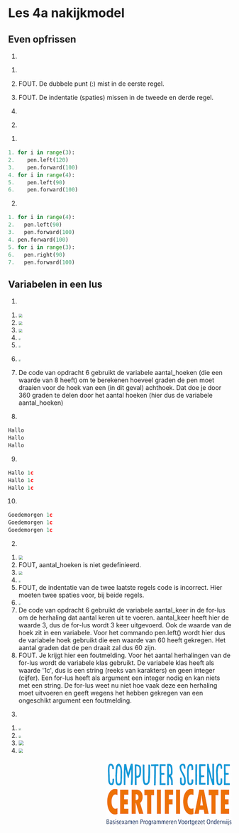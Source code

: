 # Les 4a nakijkmodel

## Even opfrissen

1)

1.

2. FOUT. De dubbele punt (:) mist in de eerste regel. 

3. FOUT. De indentatie (spaties) missen in de tweede en derde regel.

4.

2)

1.
```python
1. for i in range(3):
2.    pen.left(120)
3.    pen.forward(100)
4. for i in range(4):
5.    pen.left(90)
6.    pen.forward(100)
```

2.
```python
1. for i in range(4):
2.   pen.left(90)
3.   pen.forward(100)
4. pen.forward(100)
5. for i in range(3):
6.   pen.right(90)
7.   pen.forward(100)
```

## Variabelen in een lus

1) 

1. <img src="../../img/image-20190415170006194.png" style="zoom:50%">

2. <img src="../../img/image-20190415165611900.png" style="zoom:50%">

3. <img src="../../img/image-20190415165852940.png" style="zoom:50%">

4. <img src="../../img/image-20190415165852940.png" style="zoom:25%">

5. <img src="../../img/image-20190415151021170.png" style="zoom:25%">

<div style="page-break-after: always;"></div>

6. <img src="../../img/image-20190415165852940.png" style="zoom:25%">

7. De code van opdracht 6 gebruikt de variabele aantal_hoeken (die een waarde van 8 heeft) om te berekenen hoeveel graden de pen moet draaien voor de hoek van een (in dit geval) achthoek. Dat doe je door 360 graden te delen door het aantal hoeken (hier dus de variabele aantal_hoeken)



8. 

```python
Hallo
Hallo
Hallo
```

9. 

```python
Hallo 1c
Hallo 1c
Hallo 1c
```

10. 

```python
Goedemorgen 1c
Goedemorgen 1c
Goedemorgen 1c
```

<div style="page-break-after: always;"></div>

2) 

1. <img src="../../img/image-20190415170006194.png" style="zoom:60%">
2. FOUT, aantal_hoeken is niet gedefinieerd.
3. <img src="../../img/image-20190416104310600.png" style="zoom:50%">
4. <img src="../../img/image-20190416104451721.png" style="zoom:25%">
5. FOUT, de indentatie van de twee laatste regels code is incorrect. Hier moeten twee spaties voor, bij beide regels. 
6. <img src="../../img/image-20190415151021170.png" style="zoom:25%">
7. De code van opdracht 6 gebruikt de variabele aantal_keer in de for-lus om de herhaling dat aantal keren uit te voeren. aantal_keer heeft hier de waarde 3, dus de for-lus wordt 3 keer uitgevoerd. Ook de waarde van de hoek zit in een variabele. Voor het commando pen.left() wordt hier dus de variabele hoek gebruikt die een waarde van 60 heeft gekregen. Het aantal graden dat de pen draait zal dus 60 zijn.
8. FOUT. Je krijgt hier een foutmelding. Voor het aantal herhalingen van de for-lus wordt de variabele klas gebruikt. De variabele klas heeft als waarde '1c', dus is een string (reeks van karakters) en geen integer (cijfer). Een for-lus heeft als argument een integer nodig en kan niets met een string. De for-lus weet nu niet hoe vaak deze een herhaling moet uitvoeren en geeft wegens het hebben gekregen van een ongeschikt argument een foutmelding.

<div style="page-break-after: always;"></div>

3)

1. <img src="../../img/image-20190415171210673.png" style="zoom:30%">
2. <img src="../../img/image-20190415171156881.png" style="zoom:30%">
3. <img src="../../img/image-20190416110912808.png" style="zoom:70%">
4. <img src="../../img/image-20190416111050065.png" style="zoom:60%">

<img src="../../img/logoCSCert_10cm.jpg" align="right">
